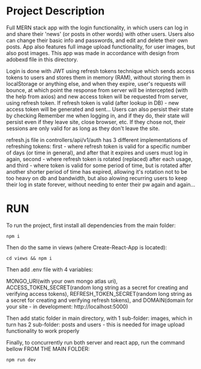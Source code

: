 # Project Description

Full MERN stack app with the login functionality, in which users can log in and share their 'news' (or posts in other words) with other users. Users also can change their basic info and passwords, and edit and delete their own posts. App also features full image upload functionality, for user images, but also post images. This app was made in accordance with design from adobexd file in this directory.

Login is done with JWT using refresh tokens technique which sends access tokens to users and stores them in memory (RAM), without storing them in localStorage or anything else, and when they expire, user's requests will bounce, at which point the response from server will be intercepted (with the help from axios) and new access token will be requested from server, using refresh token. If refresh token is valid (after lookup in DB) - new access token will be generated and sent... Users can also persist their state by checking Remember me when logging in, and if they do, their state will persist even if they leave site, close browser, etc. If they chose not, their sessions are only valid for as long as they don't leave the site.

refresh.js file in controllers/api/v1/auth has 3 different implementations of refreshing tokens: first - where refresh token is valid for a specific number of days (or time in general), and after that it expires and users must log in again, second - where refresh token is rotated (replaced) after each usage, and third - where token is valid for some period of time, but is rotated after another shorter period of time has expired, allowing it's rotation not to be too heavy on db and bandwidth, but also alowing recurring users to keep their log in state forever, without needing to enter their pw again and again...

# RUN

To run the project, first install all dependencies from the main folder:

`npm i` 

Then do the same in views (where Create-React-App is located):

`cd views && npm i`

Then add .env file with 4 variables: 

MONGO_URI(with your own mongo atlas uri), ACCESS_TOKEN_SECRET(random long string as a secret for creating and verifying access tokens), REFRESH_TOKEN_SECRET(random long string as a secret for creating and verifying refresh tokens), and DOMAIN(domain for your site - in development: http://localhost:5000)

Then add static folder in main directory, with 1 sub-folder: images, which in turn has 2 sub-folder: posts and users - this is needed for image upload functionality to work properly

Finally, to concurrently run both server and react app, run the command bellow FROM THE MAIN FOLDER:

`npm run dev`